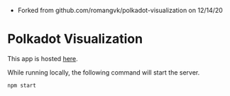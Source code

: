 - Forked from github.com/romangvk/polkadot-visualization on 12/14/20

# Polkadot Visualization
This app is hosted [here][1].

While running locally, the following command will start the server.
```shell
npm start
```
[1]: <https://polkadot-visualization.herokuapp.com/> "Polkadot Visualization"
